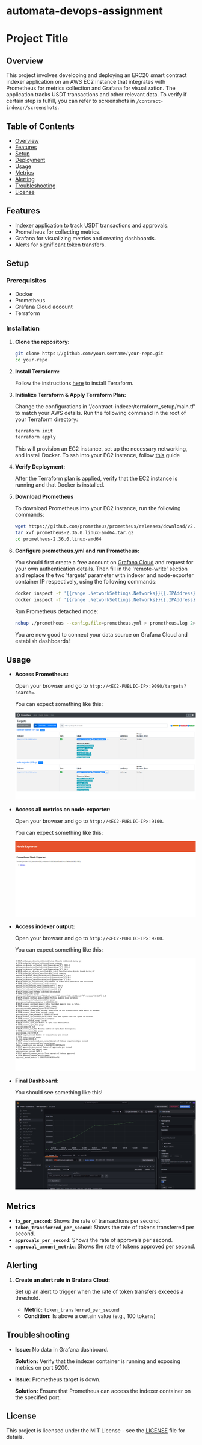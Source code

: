 # automata-devops-assignment

# Project Title

## Overview

This project involves developing and deploying an ERC20 smart contract indexer application on an AWS EC2 instance that integrates with Prometheus for metrics collection and Grafana for visualization. The application tracks USDT transactions and other relevant data. To verify if certain step is fulfill, you can refer to screenshots in ```/contract-indexer/screenshots```.

## Table of Contents

- [Overview](#overview)
- [Features](#features)
- [Setup](#setup)
- [Deployment](#deployment)
- [Usage](#usage)
- [Metrics](#metrics)
- [Alerting](#alerting)
- [Troubleshooting](#troubleshooting)
- [License](#license)

## Features

- Indexer application to track USDT transactions and approvals.
- Prometheus for collecting metrics.
- Grafana for visualizing metrics and creating dashboards.
- Alerts for significant token transfers.

## Setup

### Prerequisites

- Docker
- Prometheus
- Grafana Cloud account
- Terraform

### Installation

1. **Clone the repository:**

    ```sh
    git clone https://github.com/yourusername/your-repo.git
    cd your-repo
    ```
    
2. **Install Terraform:**

    Follow the instructions [here](https://www.terraform.io/downloads.html) to install Terraform.

3. **Initialize Terraform & Apply Terraform Plan:**

    Change the configurations in '/contract-indexer/terraform_setup/main.tf' to match your AWS details.
    Run the following command in the root of your Terraform directory:

    ```sh
    terraform init
    terraform apply
    ```

    This will provision an EC2 instance, set up the necessary networking, and install Docker. To ssh into your EC2 instance, follow [this](https://docs.aws.amazon.com/AWSEC2/latest/UserGuide/connect-linux-inst-ssh.html) guide
    
4. **Verify Deployment:**

    After the Terraform plan is applied, verify that the EC2 instance is running and that Docker is installed.
    
5. **Download Prometheus**

    To download Prometheus into your EC2 instance, run the following commands:
   
    ```sh
    wget https://github.com/prometheus/prometheus/releases/download/v2.36.0/prometheus-2.36.0.linux-amd64.tar.gz
    tar xvf prometheus-2.36.0.linux-amd64.tar.gz
    cd prometheus-2.36.0.linux-amd64
    ```
    
7. **Configure prometheus.yml and run Prometheus:**

    You should first create a free account on [Grafana Cloud](https://grafana.com/products/cloud/) and request for your own authentication details.
    Then fill in the 'remote-write' section and replace the two 'targets' parameter with indexer and node-exporter container IP respectively, using the following commands:
   
    ```sh
    docker inspect -f '{{range .NetworkSettings.Networks}}{{.IPAddress}}{{end}}' my-indexer-container
    docker inspect -f '{{range .NetworkSettings.Networks}}{{.IPAddress}}{{end}}' node-exporter
    ```

    Run Prometheus detached mode:

    ```sh
    nohup ./prometheus --config.file=prometheus.yml > prometheus.log 2>&1 &
    ```

    You are now good to connect your data source on Grafana Cloud and establish dashboards!
   
## Usage

- **Access Prometheus:**
  
  Open your browser and go to `http://<EC2-PUBLIC-IP>:9090/targets?search=`.

  You can expect something like this:
  
  ![http://<EC2-PUBLIC-IP>:9090/targets?search=](/contract-indexer/screenshots/9090-targets.png)

- **Access all metrics on node-exporter:**
  
  Open your browser and go to `http://<EC2-PUBLIC-IP>:9100`.

  You can expect something like this:
  
  ![http://<EC2-PUBLIC-IP>:9100](/contract-indexer/screenshots/9100.png)

- **Access indexer output:**
  
  Open your browser and go to `http://<EC2-PUBLIC-IP>:9200`.

  You can expect something like this:
  
  ![http://<EC2-PUBLIC-IP>:9200](/contract-indexer/screenshots/9200.png)

- **Final Dashboard:**
  
  You should see something like this!

  ![final-dashboard](/contract-indexer/screenshots/grafana-dashboard-token_transferred_per_second.png)

## Metrics

- **`tx_per_second`**: Shows the rate of transactions per second.
- **`token_transferred_per_second`**: Shows the rate of tokens transferred per second.
- **`approvals_per_second`**: Shows the rate of approvals per second.
- **`approval_amount_metric`**: Shows the rate of tokens approved per second.

## Alerting

1. **Create an alert rule in Grafana Cloud:**

    Set up an alert to trigger when the rate of token transfers exceeds a threshold.

    - **Metric:** `token_transferred_per_second`
    - **Condition:** Is above a certain value (e.g., 100 tokens)

## Troubleshooting

- **Issue:** No data in Grafana dashboard.
  
  **Solution:** Verify that the indexer container is running and exposing metrics on port 9200.

- **Issue:** Prometheus target is down.
  
  **Solution:** Ensure that Prometheus can access the indexer container on the specified port.

## License

This project is licensed under the MIT License - see the [LICENSE](LICENSE) file for details.
